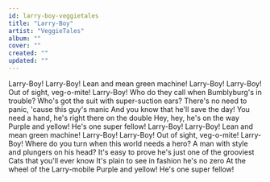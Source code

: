 ```yaml
---
id: larry-boy-veggietales
title: "Larry-Boy"
artist: "VeggieTales"
album: ""
cover: ""
created: ""
updated: ""
---
```


Larry-Boy! Larry-Boy!
Lean and mean green machine!
Larry-Boy! Larry-Boy!
Out of sight, veg-o-mite!
Larry-Boy!
Who do they call when Bumblyburg's in trouble?
Who's got the suit with super-suction ears?
There's no need to panic, 'cause this guy's manic
And you know that he'll save the day!
You need a hand, he's right there on the double
Hey, hey, he's on the way
Purple and yellow! He's one super fellow!
Larry-Boy! Larry-Boy!
Lean and mean green machine!
Larry-Boy! Larry-Boy!
Out of sight, veg-o-mite!
Larry-Boy!
Where do you turn when this world needs a hero?
A man with style and plungers on his head?
It's easy to prove he's just one of the grooviest
Cats that you'll ever know
It's plain to see in fashion he's no zero
At the wheel of the Larry-mobile
Purple and yellow! He's one super fellow!
